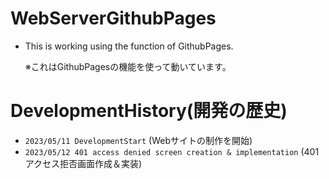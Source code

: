 # WebServerGithubPages
- This is working using the function of GithubPages. <p>
  ※これはGithubPagesの機能を使って動いています。</p>
# DevelopmentHistory(開発の歴史)
- `2023/05/11 DevelopmentStart` (Webサイトの制作を開始)
- `2023/05/12 401 access denied screen creation & implementation` (401アクセス拒否画面作成＆実装)
